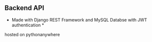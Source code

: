 ## Backend API

* Made with Django REST Framework and MySQL Databse with JWT authentication *

 hosted on pythonanywhere
